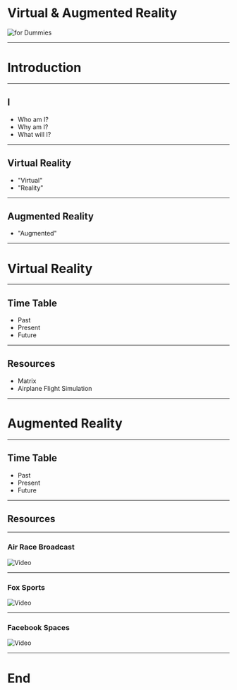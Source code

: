 # Virtual & Augmented Reality

![for Dummies](https://i1.wp.com/www.thegraphicmac.com/wp-content/uploads/res_dummies-font.png)

---

# Introduction

---

## I

* Who am I?
* Why am I?
* What will I?

---

## Virtual Reality

* "Virtual"
* "Reality"

---

## Augmented Reality

* "Augmented"

---

# Virtual Reality

---

## Time Table

* Past
* Present
* Future

---

## Resources

* Matrix
* Airplane Flight Simulation

---

# Augmented Reality

---

## Time Table

* Past
* Present
* Future

---

## Resources

---

### Air Race Broadcast

![Video](https://www.youtube.com/embed/s-tBmLg4D84)

---

### Fox Sports

![Video](https://www.youtube.com/embed/2sehW6yr2ZE)

---

### Facebook Spaces

![Video](https://www.youtube.com/embed/PVf3m7e7OKU)

---

# End
